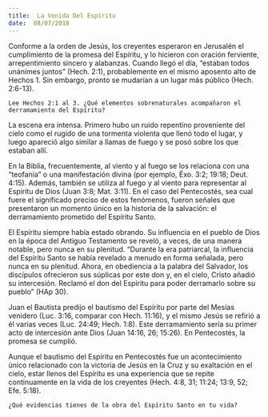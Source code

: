 ```yaml
---
title:  La Venida Del Espíritu
date:  08/07/2018
---
```


Conforme a la orden de Jesús, los creyentes esperaron en Jerusalén el cumplimiento de la promesa del Espíritu, y lo hicieron con oración ferviente, arrepentimiento sincero y alabanzas. Cuando llegó el día, “estaban todos unánimes juntos” (Hech. 2:1), probablemente en el mismo aposento alto de Hechos 1. Sin embargo, pronto se mudarían a un lugar más público (Hech. 2:6-13).

`Lee Hechos 2:1 al 3. ¿Qué elementos sobrenaturales acompañaron el derramamiento del Espíritu?`

La escena era intensa. Primero hubo un ruido repentino proveniente del cielo como el rugido de una tormenta violenta que llenó todo el lugar, y luego apareció algo similar a llamas de fuego y se posó sobre los que estaban allí.

En la Biblia, frecuentemente, al viento y al fuego se los relaciona con una “teofanía” o una manifestación divina (por ejemplo, Éxo. 3:2; 19:18; Deut. 4:15). Además, también se utiliza al fuego y al viento para representar al Espíritu de Dios (Juan 3:8; Mat. 3:11). En el caso del Pentecostés, sea cual fuere el significado preciso de estos fenómenos, fueron señales que presentaron un momento único en la historia de la salvación: el derramamiento prometido del Espíritu Santo.

El Espíritu siempre había estado obrando. Su influencia en el pueblo de Dios en la época del Antiguo Testamento se reveló, a veces, de una manera notable, pero nunca en su plenitud. “Durante la era patriarcal, la influencia del Espíritu Santo se había revelado a menudo en forma señalada, pero nunca en su plenitud. Ahora, en obediencia a la palabra del Salvador, los discípulos ofrecieron sus súplicas por este don y, en el cielo, Cristo añadió su intercesión. Reclamó el don del Espíritu para poder derramarlo sobre su pueblo” (HAp 30).

Juan el Bautista predijo el bautismo del Espíritu por parte del Mesías venidero (Luc. 3:16, comparar con Hech. 11:16), y el mismo Jesús se refirió a él varias veces (Luc. 24:49; Hech. 1:8). Este derramamiento sería su primer acto de intercesión ante Dios (Juan 14:16, 26; 15:26). En Pentecostés, la promesa se cumplió.

Aunque el bautismo del Espíritu en Pentecostés fue un acontecimiento único relacionado con la victoria de Jesús en la Cruz y su exaltación en el cielo, estar llenos del Espíritu es una experiencia que se repite continuamente en la vida de los creyentes (Hech. 4:8, 31; 11:24; 13:9, 52; Efe. 5:18).

`¿Qué evidencias tienes de la obra del Espíritu Santo en tu vida?`